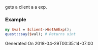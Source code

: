 gets a client a a exp.
### Example

```perl
my $val = $client->GetAAExp();
quest::say($val); # Returns uint
```


Generated On 2018-04-29T00:35:14-07:00